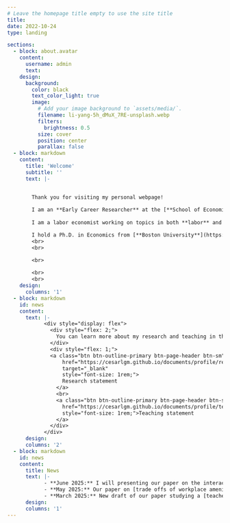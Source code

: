 ```yaml
---
# Leave the homepage title empty to use the site title
title:
date: 2022-10-24
type: landing

sections:
  - block: about.avatar
    content:
      username: admin
      text: 
    design:
      background:
        color: black
        text_color_light: true
        image:
          # Add your image background to `assets/media/`.
          filename: li-yang-5h_dMuX_7RE-unsplash.webp
          filters:
            brightness: 0.5
          size: cover
          position: center
          parallax: false
  - block: markdown
    content:
      title: 'Welcome'
      subtitle: ''
      text: |-


        Thank you for visiting my personal webpage! 
        
        I am an **Early Career Researcher** at the [**School of Economics of the University of Edinburgh**](https://www.ed.ac.uk/economics). 
        
        I am a labor economist working on topics in both **labor** and **development economics**. I am particularly interested in issues related to gender inequality, skill acquisition, and education.

        I hold a Ph.D. in Economics from [**Boston University**](https://www.bu.edu/econ/). I pronounce my name as [ˈse.saɾ].
        <br>
        <br>

        <br>
        
        <br>
        <br>
    design:
      columns: '1'
  - block: markdown
    id: news
    content:
      text: |-
            <div style="display: flex">
              <div style="flex: 2;">
                You can learn more about my research and teaching in the statements below or by heading to my [teaching](/research/) and [teaching](/teaching/) pages.
              </div>
              <div style="flex: 1;">
              <a class="btn btn-outline-primary btn-page-header btn-sm"
                  href="https://cesarlgm.github.io/documents/profile/research_statement_cesarlgm.pdf"
                  target="_blank"
                  style="font-size: 1rem;">
                  Research statement
                </a>
                <br>
                <a class="btn btn-outline-primary btn-page-header btn-sm" 
                  href="https://cesarlgm.github.io/documents/profile/teaching_statement_cesarlgm.pdf" target="_blank" 
                  style="font-size: 1rem;">Teaching statement
                </a>
              </div>
            </div>
      design:
      columns: '2'
  - block: markdown
    id: news
    content:
      title: News
      text: |-
            - **June 2025:** I will presenting our paper on the interaction between [education and skills at work](/research/#skill-use) at the AASLE-SOLE-EALE Joint Conference in Toronto.
            - **May 2025:** Our paper on [trade offs of workplace amenities](/research/#amenities) was published in *AEA Papers and Proceedings*. 
            - **March 2025:** New draft of our paper studying a [teacher training intervention](/research/#smk) in Indonesian vocational high schools.
      design:
      columns: '1'
---
```

